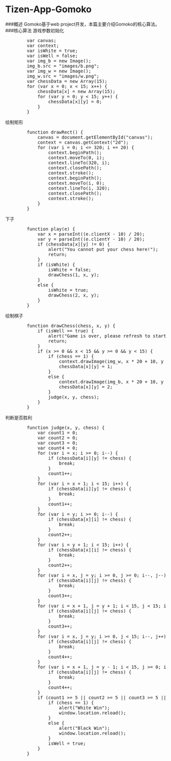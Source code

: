 # Tizen-App-Gomoko
###概述
Gomoko基于web project开发，本篇主要介绍Gomoko的核心算法。
###核心算法
游戏参数初始化
<pre>
        var canvas;
        var context;
        var isWhite = true;
        var isWell = false;
        var img_b = new Image();
        img_b.src = "images/b.png";
        var img_w = new Image();
        img_w.src = "images/w.png";
        var chessData = new Array(15);
        for (var x = 0; x < 15; x++) {
            chessData[x] = new Array(15);
            for (var y = 0; y < 15; y++) {
                chessData[x][y] = 0;
            }
        }
</pre>
绘制矩形
<pre>
        function drawRect() {
            canvas = document.getElementById("canvas");
            context = canvas.getContext("2d");
            for (var i = 0; i <= 320; i += 20) {
                context.beginPath();
                context.moveTo(0, i);
                context.lineTo(320, i);
                context.closePath();
                context.stroke();
                context.beginPath();
                context.moveTo(i, 0);
                context.lineTo(i, 320);
                context.closePath();
                context.stroke();
            }
        }
</pre>
下子
<pre>
        function play(e) {
            var x = parseInt((e.clientX - 10) / 20);
            var y = parseInt((e.clientY - 10) / 20);
            if (chessData[x][y] != 0) {
                alert("You cannot put your chess here!");
                return;
            }
            if (isWhite) {
                isWhite = false;
                drawChess(1, x, y);
            }
            else {
                isWhite = true;
                drawChess(2, x, y);
            }
        }
</pre>
绘制棋子
<pre>
        function drawChess(chess, x, y) {
            if (isWell == true) {
                alert("Game is over, please refresh to start.");
                return;
            }
            if (x >= 0 && x < 15 && y >= 0 && y < 15) {
                if (chess == 1) {
                    context.drawImage(img_w, x * 20 + 10, y * 20 + 10);
                    chessData[x][y] = 1;
                }
                else {
                    context.drawImage(img_b, x * 20 + 10, y * 20 + 10);
                    chessData[x][y] = 2;
                }
                judge(x, y, chess);
            }
        }
</pre>
判断是否胜利
<pre>
        function judge(x, y, chess) {
            var count1 = 0;
            var count2 = 0;
            var count3 = 0;
            var count4 = 0;
            for (var i = x; i >= 0; i--) {
                if (chessData[i][y] != chess) {
                    break;
                }
                count1++;
            }
            for (var i = x + 1; i < 15; i++) {
                if (chessData[i][y] != chess) {
                    break;
                }
                count1++;
            }
            for (var i = y; i >= 0; i--) {
                if (chessData[x][i] != chess) {
                    break;
                }
                count2++;
            }
            for (var i = y + 1; i < 15; i++) {
                if (chessData[x][i] != chess) {
                    break;
                }
                count2++;
            }
            for (var i = x, j = y; i >= 0, j >= 0; i--, j--) {
                if (chessData[i][j] != chess) {
                    break;
                }
                count3++;
            }
            for (var i = x + 1, j = y + 1; i < 15, j < 15; i++, j++) {
                if (chessData[i][j] != chess) {
                    break;
                }
                count3++;
            }
            for (var i = x, j = y; i >= 0, j < 15; i--, j++) {
                if (chessData[i][j] != chess) {
                    break;
                }
                count4++;
            }
            for (var i = x + 1, j = y - 1; i < 15, j >= 0; i++, j--) {
                if (chessData[i][j] != chess) {
                    break;
                }
                count4++;
            }
            if (count1 >= 5 || count2 >= 5 || count3 >= 5 || count4 >= 5) {
                if (chess == 1) {
                    alert("White Win");
                    window.location.reload();
                }
                else {
                    alert("Black Win");
                    window.location.reload();
                }
                isWell = true;
            }
        }
</pre>
